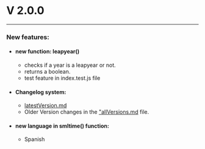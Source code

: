 # V 2.0.0

---

### New features:

- #### new function: leapyear()
    - checks if a year is a leapyear or not.
    - returns a boolean.
    - test feature in index.test.js file

- #### Changelog system:
    - [latestVersion.md](https://www.github.com/CyberHD1811/smltime/blob/main/changelog/latestVersion.md "Latest Version")
    - Older Version changes in the ["allVersions.md](https://CyberHD1811/smltime/blob/main/changelog/allVersions.md "All Versions") file.

- #### new language in smltime() function:
    - Spanish